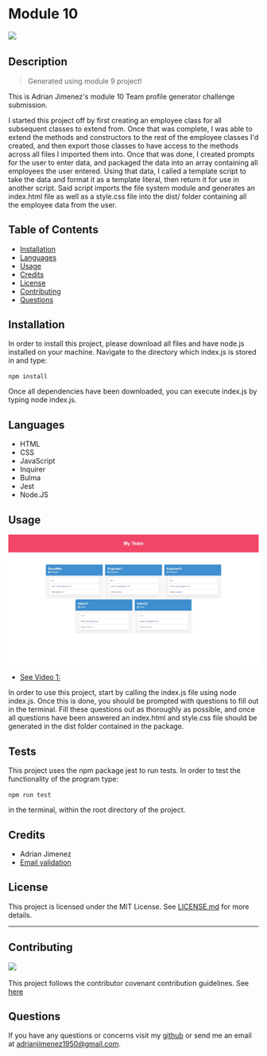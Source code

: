# Module 10


![](https://img.shields.io/badge/License-MIT-green)


## Description

> Generated using module 9 project!

This is Adrian Jimenez's module 10 Team profile generator challenge submission.

I started this project off by first creating an employee class for all subsequent classes to extend from. Once that was complete, I was able to extend the methods and constructors to the rest of the employee classes I'd created, and then export those classes to have access to the methods across all files I imported them into. Once that was done, I created prompts for the user to enter data, and packaged the data into an array containing all employees the user entered. Using that data, I called a template script to take the data and format it as a template literal, then return it for use in another script. Said script imports the file system module and generates an index.html file as well as a style.css file into the dist/ folder containing all the employee data from the user.

## Table of Contents

- [Installation](#installation)
- [Languages](#languages)
- [Usage](#usage)
- [Credits](#credits)
- [License](#license)
- [Contributing](#contributing)
- [Questions](#questions)

## Installation

In order to install this project, please download all files and have node.js installed on your machine. Navigate to the directory which index.js is stored in and type:

``
    npm install
``

Once all dependencies have been downloaded, you can execute index.js by typing node index.js.

## Languages

* HTML
* CSS
* JavaScript
* Inquirer
* Bulma
* Jest
* Node.JS


## Usage

![](./src/assets/images/preview.jpg)

* [See Video 1:](https://drive.google.com/file/d/1QkODhZUfiA7g_a0RDtzsZ11qeFIk8cOI/view?usp=sharing)

In order to use this project, start by calling the index.js file using node index.js. Once this is done, you should be prompted with questions to fill out in the terminal. Fill these questions out as thoroughly as possible, and once all questions have been answered an index.html and style.css file should be generated in the dist folder contained in the package.


## Tests
This project uses the npm package jest to run tests. In order to test the functionality of the program type: 

``
    npm run test 
``

in the terminal, within the root directory of the project.

## Credits

* Adrian Jimenez
* [Email validation](https://stackoverflow.com/questions/46155/how-can-i-validate-an-email-address-in-javascript)


## License


This project is licensed under the MIT License. See [LICENSE.md](./LICENSE.md) for more details.

---

## Contributing


![](https://img.shields.io/badge/Contribution-CC%20v2.1-blueviolet)


This project follows the contributor covenant contribution guidelines. See [here](https://www.contributor-covenant.org/version/2/1/code_of_conduct/) 


## Questions

If you have any questions or concerns visit my [github](https://github.com/PuppetAJ) or send me an email at <adrianjimenez1950@gmail.com>. 

